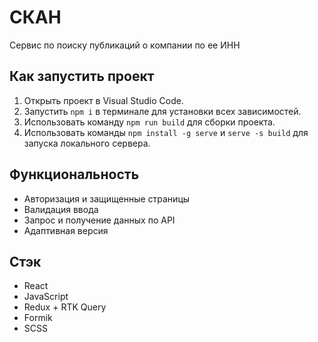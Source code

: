# СКАН

Сервис по поиску публикаций о компании по ее ИНН

## Как запустить проект

1. Открыть проект в Visual Studio Code.
2. Запустить `npm i` в терминале для установки всех зависимостей.
3. Использовать команду `npm run build` для сборки проекта.
4. Использовать команды `npm install -g serve` и `serve -s build` для запуска локального сервера.

## Функциональность

- Авторизация и защищенные страницы
- Валидация ввода
- Запрос и получение данных по API
- Адаптивная версия

## Стэк

- React
- JavaScript
- Redux + RTK Query
- Formik
- SCSS
